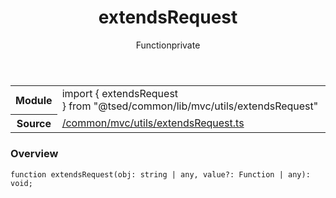 
<header class="symbol-info-header"><h1 id="extendsrequest">extendsRequest</h1><label class="symbol-info-type-label function">Function</label><label class="api-type-label private" title="private">private</label></header>
<!-- summary -->
<section class="symbol-info"><table class="is-full-width"><tbody><tr><th>Module</th><td><div class="lang-typescript"><span class="token keyword">import</span> { extendsRequest }&nbsp;<span class="token keyword">from</span>&nbsp;<span class="token string">"@tsed/common/lib/mvc/utils/extendsRequest"</span></div></td></tr><tr><th>Source</th><td><a href="https://github.com/Romakita/ts-express-decorators/blob/v4.10.2/src//common/mvc/utils/extendsRequest.ts#L0-L0">/common/mvc/utils/extendsRequest.ts</a></td></tr></tbody></table></section>
<!-- overview -->


### Overview


<pre><code class="typescript-lang ">function <span class="token function">extendsRequest</span><span class="token punctuation">(</span>obj<span class="token punctuation">:</span> <span class="token keyword">string</span> | <span class="token keyword">any</span><span class="token punctuation">,</span> value?<span class="token punctuation">:</span> Function | <span class="token keyword">any</span><span class="token punctuation">)</span><span class="token punctuation">:</span> <span class="token keyword">void</span><span class="token punctuation">;</span></code></pre>


<!-- Parameters -->

<!-- Description -->

<!-- Members -->

